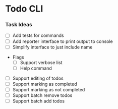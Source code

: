 # Todo CLI

### Task Ideas

- [ ] Add tests for commands
- [ ] Add reporter interface to print output to console
- [ ] Simplify interface to just include name
- Flags
    - [ ] Support verbose list
    - [ ] Help command
- [ ] Support editing of todos
- [ ] Support marking as completed
- [ ] Support marking as not completed
- [ ] Support batch remove todos
- [ ] Support batch add todos